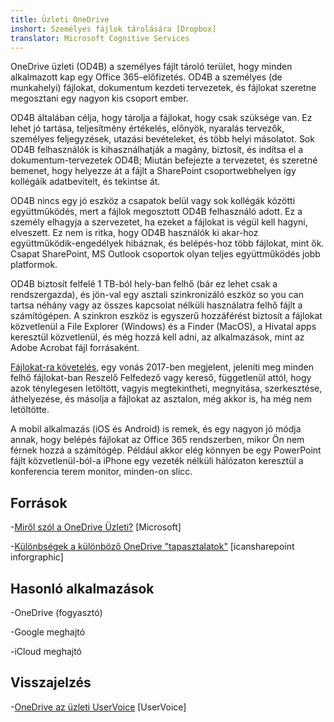 ```yaml
---
title: Üzleti OneDrive
inshort: Személyes fájlok tárolására [Dropbox]
translator: Microsoft Cognitive Services
---
```



OneDrive üzleti (OD4B) a személyes fájlt tároló terület, hogy minden alkalmazott kap egy Office 365-előfizetés. OD4B a személyes (de munkahelyi) fájlokat, dokumentum kezdeti tervezetek, és fájlokat szeretne megosztani egy nagyon kis csoport ember.

OD4B általában célja, hogy tárolja a fájlokat, hogy csak szüksége van. Ez lehet jó tartása, teljesítmény értékelés, előnyök, nyaralás tervezők, személyes feljegyzések, utazási bevételeket, és több helyi másolatot. Sok OD4B felhasználók is kihasználhatják a magány, biztosít, és indítsa el a dokumentum-tervezetek OD4B; Miután befejezte a tervezetet, és szeretné bemenet, hogy helyezze át a fájlt a SharePoint csoportwebhelyen így kollégáik adatbevitelt, és tekintse át.

OD4B nincs egy jó eszköz a csapatok belül vagy sok kollégák közötti együttműködés, mert a fájlok megosztott OD4B felhasználó adott. Ez a személy elhagyja a szervezetet, ha ezeket a fájlokat is végül kell hagyni, elveszett. Ez nem is ritka, hogy OD4B használók ki akar-hoz együttműködik-engedélyek hibáznak, és belépés-hoz több fájlokat, mint ők. Csapat SharePoint, MS Outlook csoportok olyan teljes együttműködés jobb platformok.

OD4B biztosít felfelé 1 TB-ból hely-ban felhő (bár ez lehet csak a rendszergazda), és jön-val egy asztali szinkronizáló eszköz so you can tartsa néhány vagy az összes kapcsolat nélküli használatra felhő fájlt a számítógépen. A szinkron eszköz is egyszerű hozzáférést biztosít a fájlokat közvetlenül a File Explorer (Windows) és a Finder (MacOS), a Hivatal apps keresztül közvetlenül, és még hozzá kell adni, az alkalmazások, mint az Adobe Acrobat fájl forrásaként. 

[Fájlokat-ra követelés](https://blogs.office.com/en-us/2017/05/11/introducing-onedrive-files-on-demand-and-additional-features-making-it-easier-to-access-and-share-files/), egy vonás 2017-ben megjelent, jeleníti meg minden felhő fájlokat-ban Reszelő Felfedező vagy kereső, függetlenül attól, hogy azok ténylegesen letöltött, vagyis megtekintheti, megnyitása, szerkesztése, áthelyezése, és másolja a fájlokat az asztalon, még akkor is, ha még nem letöltötte.

A mobil alkalmazás (iOS és Android) is remek, és egy nagyon jó módja annak, hogy belépés fájlokat az Office 365 rendszerben, mikor Ön nem férnek hozzá a számítógép. Például akkor elég könnyen be egy PowerPoint fájlt közvetlenül-ból-a iPhone egy vezeték nélküli hálózaton keresztül a konferencia terem monitor, minden-on slicc.

Források
---------

-[Miről szól a OneDrive
    Üzleti?](https://support.office.com/en-us/article/What-is-OneDrive-for-Business-187f90af-056f-47c0-9656-cc0ddca7fdc2)
    \[Microsoft\]

-[Különbségek a különböző OneDrive
    "tapasztalatok"](http://icsh.pt/OneDriveTree) \[icansharepoint
    inforgraphic\]

Hasonló alkalmazások
--------------------

-OneDrive (fogyasztó)

-Google meghajtó

-iCloud meghajtó

Visszajelzés
---------

-[OneDrive az üzleti UserVoice](https://onedrive.uservoice.com/forums/262982-onedrive/category/86090-onedrive-for-business)
    \[UserVoice\]


